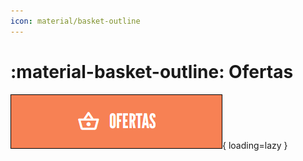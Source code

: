 ```yaml
---
icon: material/basket-outline
---
```


# :material-basket-outline: Ofertas

![Ofertas](../../../assets/ofertas.png){ loading=lazy }
